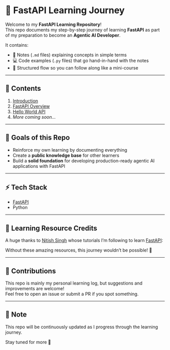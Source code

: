 # 🚀 FastAPI Learning Journey

Welcome to my **FastAPI Learning Repository**!  
This repo documents my step-by-step journey of learning **FastAPI** as part of my preparation to become an **Agentic AI Developer**.  

It contains:
- 📘 Notes (`.md` files) explaining concepts in simple terms  
- 💻 Code examples (`.py` files) that go hand-in-hand with the notes  
- 📂 Structured flow so you can follow along like a mini-course  

---

## 📑 Contents
1. [Introduction](https://github.com/ChidambaraRaju/fastapi-for-gen-ai/blob/main/fastapi/1_introduction.md)
2. [FastAPI Overview](https://github.com/ChidambaraRaju/fastapi-for-gen-ai/blob/main/fastapi/2_fastapi_overview.md)  
3. [Hello World API](https://github.com/ChidambaraRaju/fastapi-for-gen-ai/blob/main/fastapi/3_hello_world_api.py)  
4. *More coming soon...*  

---

## 🎯 Goals of this Repo
- Reinforce my own learning by documenting everything  
- Create a **public knowledge base** for other learners  
- Build a **solid foundation** for developing production-ready agentic AI applications with FastAPI  

---

## ⚡ Tech Stack
- [FastAPI](https://fastapi.tiangolo.com/)  
- Python

---

## 🙏 Learning Resource Credits
A huge thanks to [Nitish Singh](https://github.com/campusx-official) whose tutorials I’m following to learn [FastAPI](https://www.youtube.com/playlist?list=PLKnIA16_RmvZ41tjbKB2ZnwchfniNsMuQ):  


Without these amazing resources, this journey wouldn’t be possible! 🚀  

---

## 🤝 Contributions
This repo is mainly my personal learning log, but suggestions and improvements are welcome!  
Feel free to open an issue or submit a PR if you spot something.  

---

## 📌 Note
This repo will be continuously updated as I progress through the learning journey.  

Stay tuned for more 🚀
